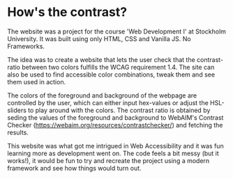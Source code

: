 # How's the contrast?

The website was a project for the course 'Web Development I' at Stockholm University. It was built using only HTML, CSS and Vanilla JS. No Frameworks.

The idea was to create a website that lets the user check that the contrast-ratio between two colors fulfills the WCAG requirement 1.4. The site can also be used to find accessible color combinations, tweak them and see them used in action. 

The colors of the foreground and background of the webpage are controlled by the user, which can either input hex-values or adjust the HSL-sliders to play around with the colors. The contrast ratio is obtained by seding the values of the foreground and background to WebAIM's Contrast Checker (https://webaim.org/resources/contrastchecker/) and fetching the results.

This website was what got me intrigued in Web Accessibility and it was fun learning more as development went on. The code feels a bit messy (but it works!), it would be fun to try and recreate the project using a modern framework and see how things would turn out. 
